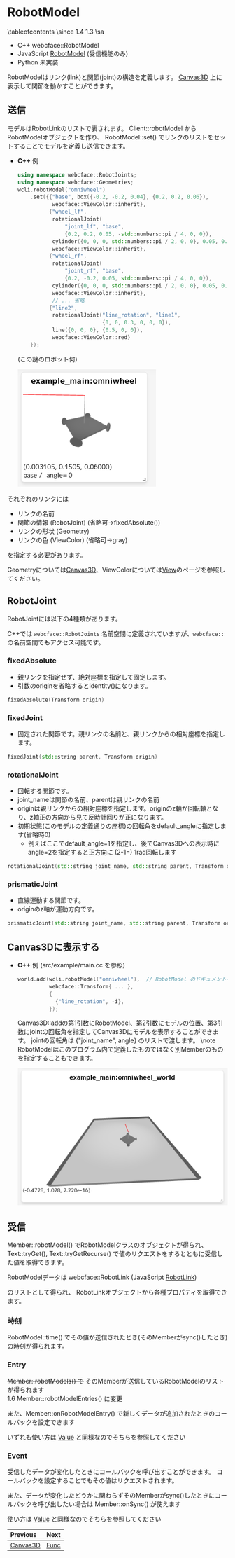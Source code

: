# RobotModel

\tableofcontents
\since
<span class="since-c">1.4</span>
<span class="since-js">1.3</span>
\sa
* C++ webcface::RobotModel
* JavaScript [RobotModel](https://na-trium-144.github.io/webcface-js/classes/RobotModel.html)
(受信機能のみ)
* Python 未実装 <!--[webcface.Canvas3D](https://na-trium-144.github.io/webcface-python/webcface.canvas3d.html#webcface.canvas3d.Canvas3D)-->

RobotModelはリンク(link)と関節(joint)の構造を定義します。
[Canvas3D](20_canvas3d.md) 上に表示して関節を動かすことができます。

## 送信

モデルはRobotLinkのリストで表されます。
Client::robotModel からRobotModelオブジェクトを作り、 RobotModel::set() でリンクのリストをセットすることでモデルを定義し送信できます。

<div class="tabbed">

- <b class="tab-title">C++</b>
    例
    ```cpp
    using namespace webcface::RobotJoints;
    using namespace webcface::Geometries;
    wcli.robotModel("omniwheel")
        .set({{"base", box({-0.2, -0.2, 0.04}, {0.2, 0.2, 0.06}),
               webcface::ViewColor::inherit},
              {"wheel_lf",
               rotationalJoint(
                   "joint_lf", "base",
                   {0.2, 0.2, 0.05, -std::numbers::pi / 4, 0, 0}),
               cylinder({0, 0, 0, std::numbers::pi / 2, 0, 0}, 0.05, 0.01),
               webcface::ViewColor::inherit},
              {"wheel_rf",
               rotationalJoint(
                   "joint_rf", "base",
                   {0.2, -0.2, 0.05, std::numbers::pi / 4, 0, 0}),
               cylinder({0, 0, 0, std::numbers::pi / 2, 0, 0}, 0.05, 0.01),
               webcface::ViewColor::inherit},
               // ... 省略
              {"line2",
               rotationalJoint("line_rotation", "line1",
                               {0, 0, 0.3, 0, 0, 0}),
               line({0, 0, 0}, {0.5, 0, 0}),
               webcface::ViewColor::red}
        });
    ```
    (この謎のロボット何)

    ![tutorial_wheel_model.png](https://github.com/na-trium-144/webcface/raw/main/docs/images/tutorial_wheel_model.png)

</div>

それぞれのリンクには
* リンクの名前
* 関節の情報 (RobotJoint) (省略可→fixedAbsolute())
* リンクの形状 (Geometry)
* リンクの色 (ViewColor) (省略可→gray)

を指定する必要があります。

Geometryについては[Canvas3D](20_canvas3d.md)、ViewColorについては[View](13_view.md)のページを参照してください。

## RobotJoint
RobotJointには以下の4種類があります。

C++では `webcface::RobotJoints` 名前空間に定義されていますが、`webcface::` の名前空間でもアクセス可能です。

### fixedAbsolute
* 親リンクを指定せず、絶対座標を指定して固定します。
* 引数のoriginを省略するとidentity()になります。
```cpp
fixedAbsolute(Transform origin)
```
### fixedJoint
* 固定された関節です。親リンクの名前と、親リンクからの相対座標を指定します。
```cpp
fixedJoint(std::string parent, Transform origin)
```
### rotationalJoint
* 回転する関節です。
* joint_nameは関節の名前、parentは親リンクの名前
* originは親リンクからの相対座標を指定します。originのz軸が回転軸となり、z軸正の方向から見て反時計回りが正になります。
* 初期状態(このモデルの定義通りの座標)の回転角をdefault_angleに指定します(省略時0)
    * 例えばここでdefault_angle=1を指定し、後でCanvas3Dへの表示時にangle=2を指定すると正方向に (2-1=) 1rad回転します
```cpp
rotationalJoint(std::string joint_name, std::string parent, Transform origin, double default_angle)
```
### prismaticJoint
* 直線運動する関節です。
* originのz軸が運動方向です。
```cpp
prismaticJoint(std::string joint_name, std::string parent, Transform origin, double default_angle)
```

## Canvas3Dに表示する


<div class="tabbed">

- <b class="tab-title">C++</b>
    例 (src/example/main.cc を参照)
    ```cpp
    world.add(wcli.robotModel("omniwheel"),  // RobotModel のドキュメントを参照
              webcface::Transform{ ... },
              {
                {"line_rotation", -i},
              });
    ```
    Canvas3D::addの第1引数にRobotModel、第2引数にモデルの位置、第3引数にjointの回転角を指定してCanvas3Dにモデルを表示することができます。
    jointの回転角は {"joint_name", angle} のリストで渡します。
    \note
    RobotModelはこのプログラム内で定義したものではなく別Memberのものを指定することもできます。

    ![tutorial_wheel.png](https://github.com/na-trium-144/webcface/raw/main/docs/images/tutorial_wheel.png)

</div>

## 受信

Member::robotModel() でRobotModelクラスのオブジェクトが得られ、
Text::tryGet(), Text::tryGetRecurse() で値のリクエストをするとともに受信した値を取得できます。

RobotModelデータは
webcface::RobotLink
(JavaScript [RobotLink](https://na-trium-144.github.io/webcface-js/classes/RobotLink.html))
<!--Python [webcface.ViewComponent](https://na-trium-144.github.io/webcface-python/webcface.view.html#webcface.view.ViewComponent))-->
のリストとして得られ、
RobotLinkオブジェクトから各種プロパティを取得できます。

### 時刻

RobotModel::time() でその値が送信されたとき(そのMemberがsync()したとき)の時刻が得られます。

<!--\note Pythonでは Member.sync_time()-->

### Entry

~~Member::robotModels() で~~ そのMemberが送信しているRobotModelのリストが得られます  
<span class="since-c">1.6</span>
Member::robotModelEntries() に変更

また、Member::onRobotModelEntry() で新しくデータが追加されたときのコールバックを設定できます

いずれも使い方は [Value](./10_value.md) と同様なのでそちらを参照してください

### Event

受信したデータが変化したときにコールバックを呼び出すことができます。
コールバックを設定することでもその値はリクエストされます。

また、データが変化したどうかに関わらずそのMemberがsync()したときにコールバックを呼び出したい場合は Member::onSync() が使えます

使い方は [Value](./10_value.md) と同様なのでそちらを参照してください


<div class="section_buttons">

| Previous |     Next |
|:---------|---------:|
| [Canvas3D](20_canvas3d.md) | [Func](30_func.md) |

</div>
